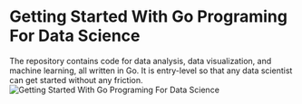 # Getting Started With Go Programing For Data Science
The repository contains code for data analysis, data visualization, and machine learning, all written in Go. It is entry-level so that any data scientist can get started without any friction.
![Getting Started With Go Programing For Data Science](https://github.com/kingabzpro/go-example-kdn/assets/36753484/be4370fc-2913-46ae-8252-9f4ada50949c)

